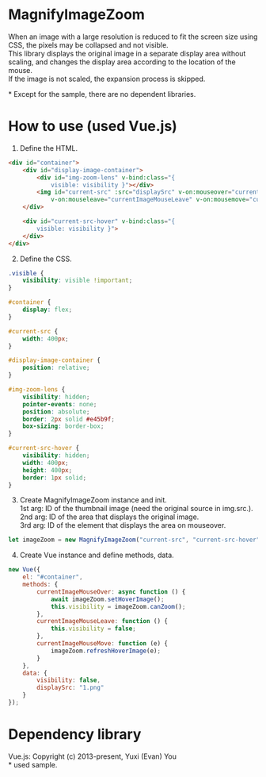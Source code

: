 # MagnifyImageZoom
When an image with a large resolution is reduced to fit the screen size using CSS, the pixels may be collapsed and not visible.  
This library displays the original image in a separate display area without scaling, and changes the display area according to the location of the mouse.  
If the image is not scaled, the expansion process is skipped.  

\* Except for the sample, there are no dependent libraries.

# How to use (used Vue.js)
1. Define the HTML.
```html
<div id="container">
    <div id="display-image-container">
        <div id="img-zoom-lens" v-bind:class="{
            visible: visibility }"></div>
        <img id="current-src" :src="displaySrc" v-on:mouseover="currentImageMouseOver"
            v-on:mouseleave="currentImageMouseLeave" v-on:mousemove="currentImageMouseMove" />
    </div>

    <div id="current-src-hover" v-bind:class="{
        visible: visibility }">
    </div>
</div>
```

2. Define the CSS.
```css
.visible {
    visibility: visible !important;
}

#container {
    display: flex;
}

#current-src {
    width: 400px;
}

#display-image-container {
    position: relative;
}

#img-zoom-lens {
    visibility: hidden;
    pointer-events: none;
    position: absolute;
    border: 2px solid #e45b9f;
    box-sizing: border-box;
}

#current-src-hover {
    visibility: hidden;
    width: 400px;
    height: 400px;
    border: 1px solid;
}
```

3. Create MagnifyImageZoom instance and init.  
1st arg: ID of the thumbnail image (need the original source in img.src.).  
2nd arg: ID of the area that displays the original image.  
3rd arg: ID of the element that displays the area on mouseover.  
```javascript
let imageZoom = new MagnifyImageZoom("current-src", "current-src-hover", "img-zoom-lens");
```

4. Create Vue instance and define methods, data.
```javascript
new Vue({
    el: "#container",
    methods: {
        currentImageMouseOver: async function () {
            await imageZoom.setHoverImage();
            this.visibility = imageZoom.canZoom();
        },
        currentImageMouseLeave: function () {
            this.visibility = false;
        },
        currentImageMouseMove: function (e) {
            imageZoom.refreshHoverImage(e);
        }
    },
    data: {
        visibility: false,
        displaySrc: "1.png"
    }
});
```

# Dependency library
Vue.js: Copyright (c) 2013-present, Yuxi (Evan) You  
\* used sample.
